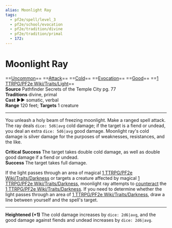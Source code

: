 ```yaml
---
alias: Moonlight Ray
tags:
  - pf2e/spell/level_3
  - pf2e/school/evocation
  - pf2e/tradition/divine
  - pf2e/tradition/primal
  - 172:
---
```


# Moonlight Ray

==[Uncommon](../../../Traits/Uncommon.md)== ==[Attack](../../../Traits/Attack.md)== ==[Cold](../../../Traits/Cold.md)== ==[Evocation](../../../Traits/Evocation.md)== ==[Good](../../../Traits/Good.md)== ==[1 TTRPG/PF2e Wiki/Traits/Light](1%20TTRPG/PF2e%20Wiki/Traits/Light)==  
__Source__ Pathfinder Secrets of the Temple City pg. 77  
**Traditions** divine, primal  
**Cast** ►► somatic, verbal  
**Range** 120 feet; **Targets** 1 creature

---

You unleash a holy beam of freezing moonlight. Make a ranged spell attack. The ray deals `dice: 5d6|avg` cold damage; if the target is a fiend or undead, you deal an extra `dice: 5d6|avg` good damage. Moonlight ray's cold damage is silver damage for the purposes of weaknesses, resistances, and the like.

**Critical Success** The target takes double cold damage, as well as double good damage if a fiend or undead.  
**Success** The target takes full damage.

If the light passes through an area of magical [1 TTRPG/PF2e Wiki/Traits/Darkness](1%20TTRPG/PF2e%20Wiki/Traits/Darkness) or targets a creature affected by magical [1 TTRPG/PF2e Wiki/Traits/Darkness](1%20TTRPG/PF2e%20Wiki/Traits/Darkness), moonlight ray attempts to [counteract](../../../Rules/Counteracting.md) the [1 TTRPG/PF2e Wiki/Traits/Darkness](1%20TTRPG/PF2e%20Wiki/Traits/Darkness). If you need to determine whether the light passes through an area of [1 TTRPG/PF2e Wiki/Traits/Darkness](1%20TTRPG/PF2e%20Wiki/Traits/Darkness), draw a line between yourself and the spell's target.

<hr>

**Heightened (+1)** The cold damage increases by `dice: 2d6|avg`, and the good damage against fiends and undead increases by `dice: 2d6|avg`.
